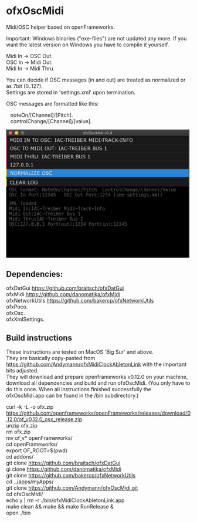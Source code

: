 # ofxOscMidi
Midi/OSC helper based on openFrameworks.  
  
  
Important: Windows binaries ("exe-files") are not updated any more. If you want the latest version on Windows you have to compile it yourself.  
  
Midi In -> OSC Out.  
OSC In -> Midi Out.  
Midi In -> Midi Thru.  
  
You can decide if OSC messages (in and out) are treated as normalized or as 7bit (0..127).  
Settings are stored in 'settings.xml' upon termination.  
  
OSC messages are formatted like this:  
  
&nbsp;&nbsp;&nbsp;noteOn/[Channel]/[Pitch].  
&nbsp;&nbsp;&nbsp;controlChange/[Channel]/[value].  
  
<img src="image.png" alt="drawing" width="500"/>  
  
## Dependencies:  
ofxDatGui https://github.com/braitsch/ofxDatGui  
ofxMidi https://github.com/danomatika/ofxMidi  
ofxNetworkUtils https://github.com/bakercp/ofxNetworkUtils  
ofxPoco.  
ofxOsc.  
ofxXmlSettings.  

## Build instructions  
These instructions are tested on MacOS 'Big Sur' and above.  
They are basically copy-pasted from https://github.com/Andymann/ofxMidiClockAbletonLink with the important bits adjusted.  
They will download and prepare openframeworks v0.12.0 on your machine, download all dependencies and build and run ofxOscMidi. (You only have to do this once. When all instructions finished successfully the ofxOscMidi.app can be found in the /bin  subdirectory.)  

curl -k -L -o ofx.zip https://github.com/openframeworks/openFrameworks/releases/download/0.12.0/of_v0.12.0_osx_release.zip  
unzip ofx.zip  
rm ofx.zip  
mv of_v* openFrameworks/  
cd openFrameworks/  
export OF_ROOT=$(pwd)  
cd addons/  
git clone https://github.com/braitsch/ofxDatGui  
gi clone https://github.com/danomatika/ofxMidi  
git clone https://github.com/bakercp/ofxNetworkUtils  
cd ../apps/myApps/  
git clone https://github.com/Andymann/ofxOscMidi.git  
cd ofxOscMidi/  
echo y | rm -r ./bin/ofxMidiClockAbletonLink.app  
make clean && make && make RunRelease &  
open ./bin  